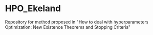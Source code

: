 # HPO_Ekeland
Repository for method proposed in "How to deal with hyperparameters Optimization: New Existence Theorems and Stopping Criteria"
